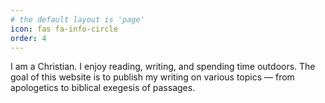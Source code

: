 ```yaml
---
# the default layout is 'page'
icon: fas fa-info-circle
order: 4
---
```


I am a Christian. I enjoy reading, writing, and spending time outdoors. The goal of this website is to publish my writing on various topics — from apologetics to biblical exegesis of passages.
